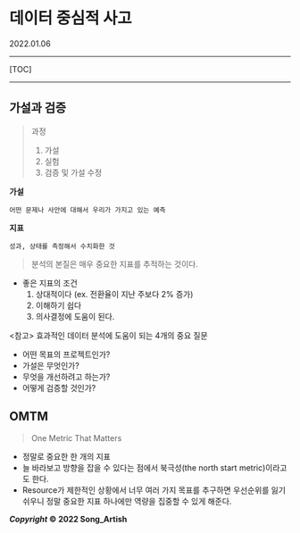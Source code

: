 # 데이터 중심적 사고

2022.01.06

---

[TOC]

---



## 가설과 검증

> 과정
>
> 1. 가설
> 2. 실험
> 3. 검증 및 가설 수정

**가설**

```
어떤 문제나 사안에 대해서 우리가 가지고 있는 예측
```

**지표**

```
성과, 상태를 측정해서 수치화한 것
```

> 분석의 본질은 매우 중요한 지표를 추적하는 것이다.

- 좋은 지표의 조건
  1. 상대적이다 (ex. 전환율이 지난 주보다 2% 증가)
  2. 이해하기 쉽다
  3. 의사결정에 도움이 된다.

<참고> 효과적인 데이터 분석에 도움이 되는 4개의 중요 질문

- 어떤 목표의 프로젝트인가?
- 가설은 무엇인가?
- 무엇을 개선하려고 하는가?
- 어떻게 검증할 것인가?



## OMTM

> One Metric That Matters

- 정말로 중요한 한 개의 지표
- 늘 바라보고 방향을 잡을 수 있다는 점에서 북극성(the north start metric)이라고도 한다.
- Resource가 제한적인 상황에서 너무 여러 가지 목표를 추구하면 우선순위를 잃기 쉬우니 정말 중요한 지표 하나에만 역량을 집중할 수 있게 해준다.



***Copyright* © 2022 Song_Artish**
